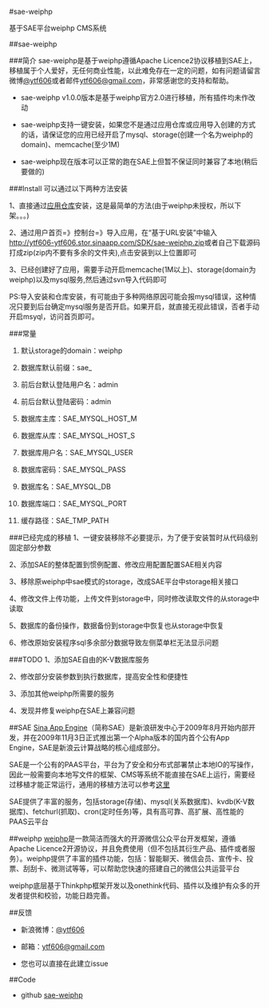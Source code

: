 #sae-weiphp

基于SAE平台weiphp CMS系统

##sae-weiphp

###简介
sae-weiphp是基于weiphp遵循Apache Licence2协议移植到SAE上，移植属于个人爱好，无任何商业性能，以此难免存在一定的问题，如有问题请留言微博[@ytf606](http://weibo.com/2135696647)或者邮件<a href="mailto:ytf606@gmail.com">ytf606@gmail.com</a>，非常感谢您的支持和帮助。

*   sae-weiphp v1.0.0版本是基于weiphp官方2.0进行移植，所有插件均未作改动

*   sae-weiphp支持一键安装，如果您不是通过应用仓库或应用导入创建的方式的话，请保证您的应用已经开启了mysql、storage(创建一个名为weiphp的domain)、memcache(至少1M)

*   sae-weiphp现在版本可以正常的跑在SAE上但暂不保证同时兼容了本地(稍后要做的)

###Install
可以通过以下两种方法安装

1、直接通过[应用仓库](http://sae.sina.com.cn/?m=apps&a=detail&aid=163)安装，这是最简单的方法(由于weiphp未授权，所以下架。。。)

2、通过用户首页=》控制台=》导入应用，在“基于URL安装”中输入<http://ytf606-ytf606.stor.sinaapp.com/SDK/sae-weiphp.zip>或者自己下载源码打成zip(zip内不要有多余的文件夹),点击安装到以上位置即可

3、已经创建好了应用，需要手动开启memcache(1M以上)、storage(domain为weiphp)以及mysql服务,然后通过svn导入代码即可

PS:导入安装和仓库安装，有可能由于多种网络原因可能会报mysql错误，这种情况只要到后台确定mysql服务是否开启。如果开启，就直接无视此错误，否者手动开启msyql，访问首页即可。


###常量
1.  默认storage的domain：weiphp

2.  数据库默认前缀：sae_

3.  前后台默认登陆用户名：admin

4.  前后台默认登陆密码：admin

5.  数据库主库：SAE_MYSQL_HOST_M

6.  数据库从库：SAE_MYSQL_HOST_S

7.  数据库用户名：SAE_MYSQL_USER

8.  数据库密码：SAE_MYSQL_PASS

9.  数据库名：SAE_MYSQL_DB

10. 数据库端口：SAE_MYSQL_PORT

11. 缓存路径：SAE_TMP_PATH

###已经完成的移植
1、一键安装移除不必要提示，为了便于安装暂时从代码级别固定部分参数

2、添加SAE的整体配置到惯例配置、修改应用配置配置SAE相关内容
   
3、移除原weiphp中sae模式的storage，改成SAE平台中storage相关接口
   
4、修改文件上传功能，上传文件到storage中，同时修改读取文件的从storage中读取
   
5、数据库的备份操作，数据备份到storage中恢复也从storage中恢复
   
6、修改原始安装程序sql多余部分数据导致左侧菜单栏无法显示问题

###TODO
1、添加SAE自由的K-V数据库服务
   
2、修改部分安装参数到执行数据库，提高安全性和便捷性
   
3、添加其他weiphp所需要的服务
   
4、发现并修复weiphp在SAE上兼容问题

##SAE
[Sina App Engine](http://sae.sina.com.cn)（简称SAE）是新浪研发中心于2009年8月开始内部开发，并在2009年11月3日正式推出第一个Alpha版本的国内首个公有App Engine，SAE是新浪云计算战略的核心组成部分。

SAE是一个公有的PAAS平台，平台为了安全和分布式部署禁止本地IO的写操作，因此一般需要向本地写文件的框架、CMS等系统不能直接在SAE上运行，需要经过移植才能正常运行，通用的移植方法可以参考[这里](http://blog.sina.com.cn/s/blog_73b89cd30101230u.html)

SAE提供了丰富的服务，包括storage(存储)、mysql(关系数据库)、kvdb(K-V数据库)、fetchurl(抓取)、cron(定时任务)等，具有高可靠、高扩展、高性能的PAAS云平台

##weiphp
[weiphp](http://www.weiphp.cn)是一款简洁而强大的开源微信公众平台开发框架，遵循Apache Licence2开源协议，并且免费使用（但不包括其衍生产品、插件或者服务）。weiphp提供了丰富的插件功能，包括：智能聊天、微信会员、宣传卡、投票、刮刮卡、微测试等等，可以帮助您快速的搭建自己的微信公共运营平台

weiphp底层基于Thinkphp框架开发以及onethink代码、插件以及维护有众多的开发者提供和校验，功能日趋完善。
  
##反馈
*  新浪微博：[@ytf606](http://weibo.com/2135696647)

*  邮箱：<a href="mailto:ytf606@gmail.com">ytf606@gmail.com</a>

*  您也可以直接在此建立issue

##Code
*  github [sae-weiphp](https://github.com/ytf606/sae-weiphp)
